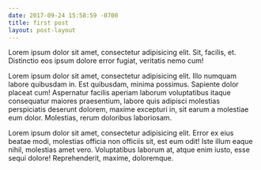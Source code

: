 ```yaml
---
date: 2017-09-24 15:58:59 -0700
title: first post
layout: post-layout
---
```


Lorem ipsum dolor sit amet, consectetur adipisicing elit. Sit, facilis, et. Distinctio eos ipsum dolore error fugiat, veritatis nemo cum!

Lorem ipsum dolor sit amet, consectetur adipisicing elit. Illo numquam labore quibusdam in. Est quibusdam, minima possimus. Sapiente dolor placeat cum! Aspernatur facilis aperiam laborum voluptatibus itaque consequatur maiores praesentium, labore quis adipisci molestias perspiciatis deserunt dolorem, maxime excepturi in, sit earum a molestiae eum dolor. Molestias, rerum doloribus laboriosam.

Lorem ipsum dolor sit amet, consectetur adipisicing elit. Error ex eius beatae modi, molestias officia non officiis sit, est eum odit! Iste illum eaque nihil, molestias amet vero. Voluptatibus laborum at, atque enim iusto, esse sequi dolore! Reprehenderit, maxime, doloremque.
